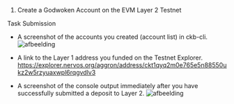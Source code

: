 1. Create a Godwoken Account on the EVM Layer 2 Testnet

Task Submission

- A screenshot of the accounts you created (account list) in ckb-cli.
![afbeelding](https://user-images.githubusercontent.com/5003779/128634663-127b632d-ce03-4576-b0cf-a6ca805a80f7.png)

- A link to the Layer 1 address you funded on the Testnet Explorer.
https://explorer.nervos.org/aggron/address/ckt1qyq2m0e765e5n88550ukz2w5rzyuaxwpl6rqgvdlv3

- A screenshot of the console output immediately after you have successfully submitted a deposit to Layer 2.
![afbeelding](https://user-images.githubusercontent.com/5003779/128634725-747cf8c9-3b7c-466a-b95a-bb7d06585b93.png)
